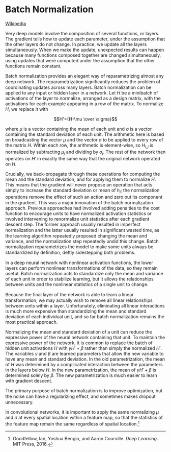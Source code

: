 # Batch Normalization
[Wikipedia](https://en.wikipedia.org/wiki/Batch_normalization)

Very deep models involve the composition of several functions, or layers. The gradient tells how to update each parameter, under the assumption that the other layers do not change. In practice, we update all the layers simultaneously. When we make the update, unexpected results can happen because many functions composed together are changed simultaneously, using updates that were computed under the assumption that the other functions remain constant.

Batch normalization provides an elegant way of reparametrizing almost any deep network. The reparametrization signiﬁcantly reduces the problem of coordinating updates across many layers. Batch normalization can be applied to any input or hidden layer in a network. Let $H$ be a minibatch of activations of the layer to normalize, arranged as a design matrix, with the activations for each example appearing in a row of the matrix. To normalize $H$, we replace it with

$$H'={H-\mu \over \sigma}$$

where $\mu$ is a vector containing the mean of each unit and $\sigma$ is a vector containing the standard deviation of each unit. The arithmetic here is based on broadcasting the vector $\mu$ and the vector $\sigma$ to be applied to every row of the matrix $H$. Within each row, the arithmetic is element-wise, so $H_{i,j}$ is normalized by subtracting $\mu_j$ and dividing by $\sigma_j$. The rest of the network then operates on $H'$ in exactly the same way that the original network operated on $H$.

Crucially, we back-propagate through these operations for computing the mean and the standard deviation, and for applying them to normalize $H$. This means that the gradient will never propose an operation that acts simply to increase the standard deviation or mean of $h_i$; the normalization operations remove the eﬀect of such an action and zero out its component in the gradient. This was a major innovation of the batch normalization approach. Previous approaches had involved adding penalties to the cost function to encourage units to have normalized activation statistics or involved intervening to renormalize unit statistics after each gradient descent step. The former approach usually resulted in imperfect normalization and the latter usually resulted in signiﬁcant wasted time, as the learning algorithm repeatedly proposed changing the mean and variance, and the normalization step repeatedly undid this change. Batch normalization reparametrizes the model to make some units always be standardized by deﬁnition, deftly sidestepping both problems.

In a deep neural network with nonlinear activation functions, the lower layers can perform nonlinear transformations of the data, so they remain useful. Batch normalization acts to standardize only the mean and variance of each unit in order to stabilize learning, but it allows the relationships between units and the nonlinear statistics of a single unit to change.

Because the ﬁnal layer of the network is able to learn a linear transformation, we may actually wish to remove all linear relationships between units within a layer. Unfortunately, eliminating all linear interactions is much more expensive than standardizing the mean and standard deviation of each individual unit, and so far batch normalization remains the most practical approach.

Normalizing the mean and standard deviation of a unit can reduce the expressive power of the neural network containing that unit. To maintain the expressive power of the network, it is common to replace the batch of hidden unit activations $H$ with $\gamma H′ + \beta$ rather than simply the normalized $H'$. The variables $\gamma$ and $\beta$ are learned parameters that allow the new variable to have any mean and standard deviation. In the old parametrization, the mean of $H$ was determined by a complicated interaction between the parameters in the layers below $H$. In the new parametrization, the mean of $\gamma H′ + \beta$ is determined solely by $\beta$. The new parametrization is much easier to learn with gradient descent.

The primary purpose of batch normalization is to improve optimization, but the noise can have a regularizing eﬀect, and sometimes makes dropout unnecessary.

In convolutional networks, it is important to apply the same normalizing $\mu$ and $\sigma$ at every spatial location within a feature map, so that the statistics of the feature map remain the same regardless of spatial location.[^deeplearning]


[^deeplearning]: Goodfellow, Ian, Yoshua Bengio, and Aaron Courville. _Deep Learning_. MIT Press, 2016.